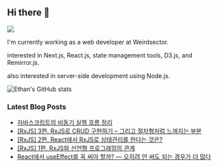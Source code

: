 ## Hi there 👋
<a href="https://steadyg.tistory.com/" target="_blank"><img src="https://img.shields.io/badge/BLOG-000000?style=flat&logo=tistory&logoColor=ffffff"/></a>

I'm currently working as a web developer at Weirdsector.

interested in Next.js, React.js, state management tools, D3.js, and Remirror.js.


also interested in server-side development using Node.js.

![Ethan's GitHub stats](https://github-readme-stats.vercel.app/api?username=ethandeveloper2&theme=dark&show_icons=true)
<!--
**ethandeveloper2/ethandeveloper2** is a ✨ _special_ ✨ repository because its `README.md` (this file) appears on your GitHub profile.

Here are some ideas to get you started:

- 🔭 I’m currently working on ...
- 🌱 I’m currently learning ...
- 👯 I’m looking to collaborate on ...
- 🤔 I’m looking for help with ...
- 💬 Ask me about ...
- 📫 How to reach me: ...
- 😄 Pronouns: ...
- ⚡ Fun fact: ...
-->
### Latest Blog Posts

- [자바스크립트의 비동기 실행 흐름 정리](https://steadyg.tistory.com/76)
- [[RxJS] 3편. RxJS로 CRUD 구현하기 &ndash; 그리고 절차형처럼 느껴지는 부분](https://steadyg.tistory.com/75)
- [[RxJS] 2편. React에서 RxJS로 상태관리를 한다는 것은?](https://steadyg.tistory.com/74)
- [[RxJS] 1편. RxJS와 선언형 프로그래밍의 관계](https://steadyg.tistory.com/73)
- [React에서 useEffect를 꼭 써야 할까? &mdash; 오히려 안 써도 되는 경우가 더 많다](https://steadyg.tistory.com/72)

